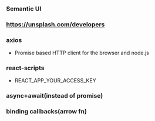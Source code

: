 ### Semantic UI

### https://unsplash.com/developers

### axios

- Promise based HTTP client for the browser and node.js

### react-scripts

- REACT_APP_YOUR_ACCESS_KEY

### async+await(instead of promise)

### binding callbacks(arrow fn)
